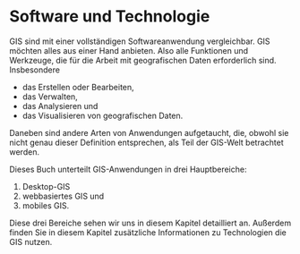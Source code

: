 # Software und Technologie

GIS sind mit einer vollständigen Softwareanwendung vergleichbar. 
GIS möchten alles aus einer Hand anbieten. Also alle Funktionen und Werkzeuge, 
die für die Arbeit mit geografischen Daten erforderlich sind. 
Insbesondere 
- das Erstellen oder Bearbeiten, 
- das Verwalten, 
- das Analysieren und 
- das Visualisieren
von geografischen Daten.
 
Daneben sind andere Arten von Anwendungen aufgetaucht, die, 
obwohl sie nicht genau dieser Definition entsprechen, 
als Teil der GIS-Welt betrachtet werden.

Dieses Buch unterteilt GIS-Anwendungen in drei Hauptbereiche: 
1. Desktop-GIS
2. webbasiertes GIS und 
3. mobiles GIS. 

Diese drei Bereiche sehen wir uns in diesem Kapitel detailliert an. 
Außerdem finden Sie in diesem Kapitel zusätzliche Informationen 
zu Technologien die GIS nutzen.

